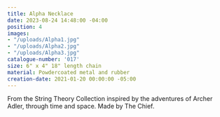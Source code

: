 ```yaml
---
title: Alpha Necklace
date: 2023-08-24 14:48:00 -04:00
position: 4
images:
- "/uploads/Alpha1.jpg"
- "/uploads/Alpha2.jpg"
- "/uploads/Alpha3.jpg"
catalogue-number: '017'
size: 6" x 4" 18" length chain
material: Powdercoated metal and rubber
creation-date: 2021-01-20 00:00:00 -05:00
---
```


From the String Theory Collection inspired by the adventures of Archer Adler, through time and space. 
Made by The Chief.
